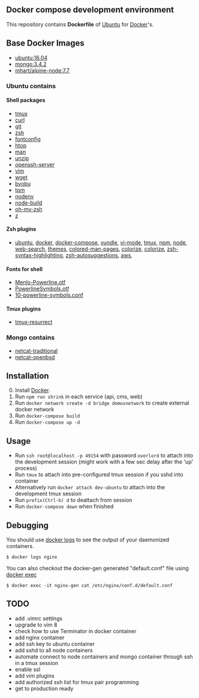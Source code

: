 ## Docker compose development environment

This repository contains **Dockerfile** of [Ubuntu](http://www.ubuntu.com/) for [Docker](https://www.docker.com/)'s.


## Base Docker Images

* [ubuntu:16.04](https://registry.hub.docker.com/u/library/ubuntu/)
* [mongo:3.4.2](https://)
* [mhart/alpine-node:7.7](https://)


### Ubuntu contains


#### Shell packages

- [tmux](http://)
- [curl](http://)
- [git](http://)
- [zsh](http://)
- [fontconfig](http://)
- [htop](http://)
- [man](http://)
- [unzip](http://)
- [openssh-server](http://)
- [vim](http://)
- [wget](http://)
- [byobu](http://)
- [tpm](http://)
- [nodenv](http://)
- [node-build](http://)
- [oh-my-zsh](http://)
- [z](http://)

#### Zsh plugins

* [ubuntu](http://), [docker](http://), [docker-compose](http://), [vundle](http://), [vi-mode](http://), [tmux](http://), [npm](http://), [node](http://), [web-search](http://), [themes](http://), [colored-man-pages](http://), [colorize](http://), [colorize](http://), [zsh-syntax-highlighting](http://), [zsh-autosuggestions](http://), [aws](http://),    

#### Fonts for shell

- [Menlo-Powerline.otf](http://)
- [PowerlineSymbols.otf](http://)
- [10-powerline-symbols.conf](http://)

#### Tmux plugins

- [tmux-resurrect](http://)


### Mongo contains

- [netcat-traditional](http://)
- [netcat-openbsd](http://)
 

## Installation

0. Install [Docker](https://www.docker.com/).
1. Run `npm run shrink` in each service (api, cms, web)
2. Run `docker network create -d bridge domusnetwork` to create external docker network
3. Run `docker-compose build`
4. Run `docker-compose up -d`


## Usage

- Run `ssh root@localhost -p 49154` with password `overlord` to attach into the development session (might work with a few sec delay after the 'up' process)
- Run `tmux` to attach into pre-configured tmux session if you sshd into container
- Alternatively run `docker attach dev-ubuntu` to attach into the development tmux session
- Run `prefix(Ctrl-b) d` to deattach from session
- Run `docker-compose down` when finished


## Debugging

You should use [docker logs](https://docs.docker.com/engine/reference/commandline/logs/) to see the output of your daemonized containers.

```
$ docker logs nginx
```

You can also checkout the docker-gen generated "default.conf" file using [docker exec](https://docs.docker.com/engine/reference/commandline/exec/)

```
$ docker exec -it nginx-gen cat /etc/nginx/conf.d/default.conf
```


## TODO

- add .vimrc settings
- upgrade to vim 8
- check how to use Terminator in docker container
- add nginx container
- add ssh key to ubuntu container
- add sshd to all node containers
- automate connect to node containers and mongo container through ssh in a tmux session
- enable ssl
- add vim plugins
- add authorized ssh list for tmux pair programming
- get to production ready
